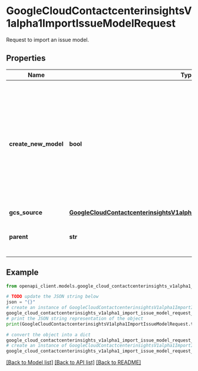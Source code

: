 # GoogleCloudContactcenterinsightsV1alpha1ImportIssueModelRequest

Request to import an issue model.

## Properties

Name | Type | Description | Notes
------------ | ------------- | ------------- | -------------
**create_new_model** | **bool** | Optional. If set to true, will create a new issue model from the imported file with randomly generated IDs for the issue model and corresponding issues. Otherwise, replaces an existing model with the same ID as the file. | [optional] 
**gcs_source** | [**GoogleCloudContactcenterinsightsV1alpha1ImportIssueModelRequestGcsSource**](GoogleCloudContactcenterinsightsV1alpha1ImportIssueModelRequestGcsSource.md) |  | [optional] 
**parent** | **str** | Required. The parent resource of the issue model. | [optional] 

## Example

```python
from openapi_client.models.google_cloud_contactcenterinsights_v1alpha1_import_issue_model_request import GoogleCloudContactcenterinsightsV1alpha1ImportIssueModelRequest

# TODO update the JSON string below
json = "{}"
# create an instance of GoogleCloudContactcenterinsightsV1alpha1ImportIssueModelRequest from a JSON string
google_cloud_contactcenterinsights_v1alpha1_import_issue_model_request_instance = GoogleCloudContactcenterinsightsV1alpha1ImportIssueModelRequest.from_json(json)
# print the JSON string representation of the object
print(GoogleCloudContactcenterinsightsV1alpha1ImportIssueModelRequest.to_json())

# convert the object into a dict
google_cloud_contactcenterinsights_v1alpha1_import_issue_model_request_dict = google_cloud_contactcenterinsights_v1alpha1_import_issue_model_request_instance.to_dict()
# create an instance of GoogleCloudContactcenterinsightsV1alpha1ImportIssueModelRequest from a dict
google_cloud_contactcenterinsights_v1alpha1_import_issue_model_request_from_dict = GoogleCloudContactcenterinsightsV1alpha1ImportIssueModelRequest.from_dict(google_cloud_contactcenterinsights_v1alpha1_import_issue_model_request_dict)
```
[[Back to Model list]](../README.md#documentation-for-models) [[Back to API list]](../README.md#documentation-for-api-endpoints) [[Back to README]](../README.md)


